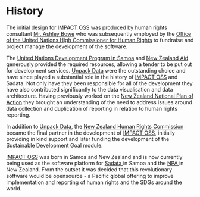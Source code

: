 # History

The initial design for [IMPACT OSS](http://impactoss.org/) was produced by human rights consultant [Mr. Ashley Bowe](https://www.linkedin.com/in/ashley-bowe-a4716019/) who was subsequently employed by the [Office of the United Nations High Commissioner for Human Rights](http://www.ohchr.org/) to fundraise and project manage the development of the software.

The [United Nations Development Program in Samoa](http://www.ws.undp.org/) and [New Zealand Aid](https://www.mfat.govt.nz/en/aid-and-development/) generously provided the required resources, allowing a tender to be put out for development services. [Unpack Data](http://dumpark.com/) were the outstanding choice and have since played a substantial role in the history of [IMPACT OSS](http://impactoss.org/) and Sadata. Not only have they been responsible for all of the development they have also contributed significantly to the data visualisation and data architecture. Having previously worked on the [New Zealand National Plan of Action](http://npa.hrc.co.nz/) they brought an understanding of the need to address issues around data collection and duplication of reporting in relation to human rights reporting.

In addition to [Unpack Data](http://dumpark.com/), the [New Zealand Human Rights Commission](https://www.hrc.co.nz/) became the final partner in the development of [IMPACT OSS](http://impactoss.org/), initially providing in kind support and later funding the development of the Sustainable Development Goal module.

[IMPACT OSS](http://impactoss.org/) was born in Samoa and New Zealand and is now currently being used as the software platform for [Sadata ](https://sadata-staging.firebaseapp.com/actions)in Samoa and the [NPA ](http://npa.hrc.co.nz/#/)in New Zealand. From the outset it was decided that this revolutionary software would be opensource - a Pacific global offering to improve implementation and reporting of human rights and the SDGs around the world.

